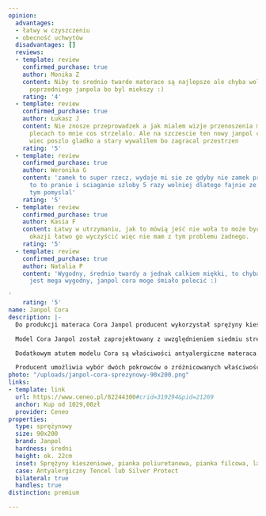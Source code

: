 ```yaml
---
opinion:
  advantages:
  - łatwy w czyszczeniu
  - obecność uchwytów
  disadvantages: []
  reviews:
  - template: review
    confirmed_purchase: true
    author: Monika Z
    content: Niby te srednio twarde materace są najlepsze ale chyba wole wrocic do
      poprzedniego janpola bo byl miekszy :)
    rating: '4'
  - template: review
    confirmed_purchase: true
    author: Łukasz J
    content: Nie znosze przeprowadzek a jak mialem wizje przenoszenia materaca na
      plecach to mnie cos strzelalo. Ale na szczescie ten nowy janpol cora ma uchwyty
      wiec poszlo gladko a stary wywalilem bo zagracal przestrzen
    rating: '5'
  - template: review
    confirmed_purchase: true
    author: Weronika G
    content: 'zamek to super rzecz, wydaje mi sie ze gdyby nie zamek przy pokrowcu
      to to pranie i sciaganie szloby 5 razy wolniej dlatego fajnie ze producent o
      tym pomyslal'
    rating: '5'
  - template: review
    confirmed_purchase: true
    author: Kasia F
    content: Łatwy w utrzymaniu, jak to mówią jeść nie woła to może być haha ale przy
      okazji łatwo go wyczyścić więc nie mam z tym problemu żadnego.
    rating: '5'
  - template: review
    confirmed_purchase: true
    author: Natalia P
    content: 'Wygodny, średnio twardy a jednak calkiem miękki, to chyba dobrze bo
      jest mega wygodny, janpol cora moge śmiało polecić :)

'
    rating: '5'
name: Janpol Cora
description: |-
  Do produkcji materaca Cora Janpol producent wykorzystał sprężyny kieszeniowe oraz mieszankę dwóch pianek - poliuretanowej i filcowej. Takie rozwiązanie zapewnia nie tylko odpowiednią sprężystość materaca, ale również jego miękkość i elastyczność. Zestawienie tych surowców z wytrzymałym, lateksem jest gwarancją komfortowego wypoczynku przez cały okres użytkowania materaca.

  Model Cora Janpol został zaprojektowany z uwzględnieniem siedmiu stref twardości. W trakcie snu strefy te stanowią podparcie dla sylwetki w miejscach najbardziej obciążonych podczas codziennego funkcjonowania. Jest to możliwe z uwagi na indywidualne działanie każdej ze sprężyn, których na każdy metr kwadratowy produktu przypada aż 260 sztuk. Sprężyny zapewniają nie tylko podparcie sylwetki, ale w połączeniu z elastyczną pianką sprawiają, że materac niemal idealnie dopasowuje się do ciała.

  Dodatkowym atutem modelu Cora są właściwości antyalergiczne materaca. Dzięki temu jest on idealny dla osób ze skłonnościami do uczuleń. Doskonała cyrkulacja powietrza odpowiada za wietrzenie oraz odprowadzanie wilgoci z wnętrza produktu. Materac zapewnia zdrowy i higieniczny sen, zapobiegając rozwojowi drobnoustrojów i zachowując tym samym czyste, wolne od bakterii i roztoczy środowisko wokół użytkownika.

  Producent umożliwia wybór dwóch pokrowców o zróżnicowanych właściwościach. W standardzie znajduje się antyalergiczny pokrowiec Tencel. Istnieje możliwość zamiany tego modelu na Silver Protect. Jest to pokrowiec o właściwościach antyalergicznych, wyposażony dodatkowo w srebrną powłokę elektrostatyczną. Obydwa pokrowce należy prać w temperaturze 40 stopni.
photo: "/uploads/janpol-cora-sprezynowy-90x200.png"
links:
- template: link
  url: https://www.ceneo.pl/82244300#crid=319294&pid=21269
  anchor: Kup od 1029,00zł
  provider: Ceneo
properties:
  type: sprężynowy
  size: 90x200
  brand: Janpol
  hardness: średni
  height: ok. 22cm
  inset: Sprężyny kieszeniowe, pianka poliuretanowa, pianka filcowa, lateks
  case: Antyalergiczny Tencel lub Silver Protect
  bilateral: true
  handles: true
distinction: premium

---
```

